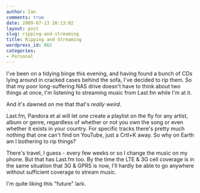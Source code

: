 ```yaml
---
author: Ian
comments: true
date: 2009-07-13 20:13:02
layout: post
slug: ripping-and-streaming
title: Ripping and Streaming
wordpress_id: 862
categories:
- Personal
---
```


I've been on a tidying binge this evening, and having found a bunch of CDs lying around in cracked cases behind the sofa, I've decided to rip them.  So that my poor long-suffering NAS drive doesn't have to think about two things at once, I'm listening to streaming music from Last.fm while I'm at it.

And it's dawned on me that that's _really weird_.

Last.fm, Pandora et al will let one create a playlist on the fly for any artist, album or genre, regardless of whether or not you own the song or even whether it exists in your country.  For specific tracks there's pretty much nothing that one can't find on YouTube, just a Crtl+K away.  So why on Earth am I bothering to rip things?

There's travel, I guess - every few weeks or so I change the music on my phone.  But that has Last.fm too.  By the time the LTE & 3G cell coverage is in the same situation that 3G & GPRS is now, I'll hardly be able to go anywhere without sufficient coverage to stream music.

I'm quite liking this "future" lark.
